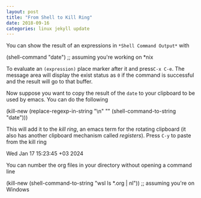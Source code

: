 ```yaml
---
layout: post
title: "From Shell to Kill Ring"
date: 2018-09-16
categories: linux jekyll update
---
```


You can show the result of an expressions in `*Shell Command Output*` with

  (shell-command "date") ;; assuming you're working on *nix
   
To evaluate an `(expression)` place marker after it and press`C-x C-e`. The message area will display the exist status as `0` if the command is successful and the result will go to that buffer.

Now suppose you want to copy the result of the `date` to your clipboard to be used by emacs. You can do the following 

  (kill-new (replace-regexp-in-string "\n" "" (shell-command-to-string "date")))

This will add it to the *kill ring*, an emacs term for the rotating clipboard (it also has another clipboard mechanism called *registers*). Press `C-y` to paste from the kill ring

  Wed Jan 17 15:23:45 +03 2024

You can number the org files in your directory without opening a command line

  (kill-new (shell-command-to-string "wsl ls *.org | nl")) ;; assuming you're on Windows
